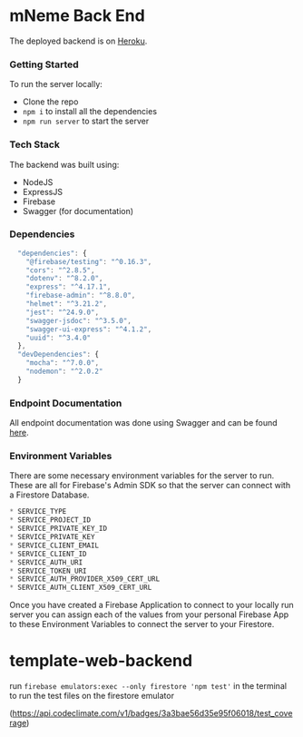 
# mNeme Back End

The deployed backend is on [Heroku](https://flashcards-be.herokuapp.com/).

### Getting Started

To run the server locally:

- Clone the repo
- `npm i` to install all the dependencies
- `npm run server` to start the server

### Tech Stack

The backend was built using:

- NodeJS
- ExpressJS
- Firebase
- Swagger (for documentation)

### Dependencies

```javascript
  "dependencies": {
    "@firebase/testing": "^0.16.3",
    "cors": "^2.8.5",
    "dotenv": "^8.2.0",
    "express": "^4.17.1",
    "firebase-admin": "^8.8.0",
    "helmet": "^3.21.2",
    "jest": "^24.9.0",
    "swagger-jsdoc": "^3.5.0",
    "swagger-ui-express": "^4.1.2",
    "uuid": "^3.4.0"
  },
  "devDependencies": {
    "mocha": "^7.0.0",
    "nodemon": "^2.0.2"
  }
```

### Endpoint Documentation

All endpoint documentation was done using Swagger and can be found [here](https://flashcards-be.herokuapp.com/api-docs/).

### Environment Variables

There are some necessary environment variables for the server to run. These are all for Firebase's Admin SDK so that the server can connect with a Firestore Database.

```javascript
* SERVICE_TYPE
* SERVICE_PROJECT_ID
* SERVICE_PRIVATE_KEY_ID
* SERVICE_PRIVATE_KEY
* SERVICE_CLIENT_EMAIL
* SERVICE_CLIENT_ID
* SERVICE_AUTH_URI
* SERVICE_TOKEN_URI
* SERVICE_AUTH_PROVIDER_X509_CERT_URL
* SERVICE_AUTH_CLIENT_X509_CERT_URL
```

Once you have created a Firebase Application to connect to your locally run server you can assign each of the values from your personal Firebase App to these Environment Variables to connect the server to your Firestore.

# template-web-backend
run `firebase emulators:exec --only firestore 'npm test'` in the terminal to run the test files on the firestore emulator

(https://api.codeclimate.com/v1/badges/3a3bae56d35e95f06018/test_coverage)
